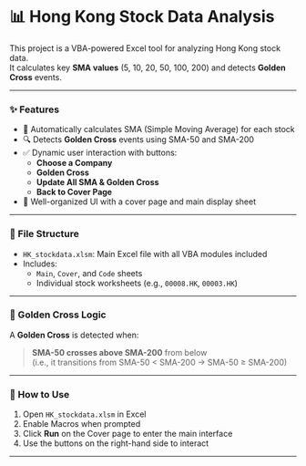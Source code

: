 # 📊 Hong Kong Stock Data Analysis

This project is a VBA-powered Excel tool for analyzing Hong Kong stock data.  
It calculates key **SMA values** (5, 10, 20, 50, 100, 200) and detects **Golden Cross** events.

---

### ✨ Features

- 📌 Automatically calculates SMA (Simple Moving Average) for each stock
- 🔍 Detects **Golden Cross** events using SMA-50 and SMA-200
- ✅ Dynamic user interaction with buttons:
  - **Choose a Company**
  - **Golden Cross**
  - **Update All SMA & Golden Cross**
  - **Back to Cover Page**
- 🧾 Well-organized UI with a cover page and main display sheet

---

### 📁 File Structure

- `HK_stockdata.xlsm`: Main Excel file with all VBA modules included
- Includes:
  - `Main`, `Cover`, and `Code` sheets
  - Individual stock worksheets (e.g., `00008.HK`, `00003.HK`)

---

### 🧠 Golden Cross Logic
A **Golden Cross** is detected when:

> **SMA-50 crosses above SMA-200** from below  
> (i.e., it transitions from SMA-50 < SMA-200 → SMA-50 ≥ SMA-200)

---

### 🔧 How to Use

1. Open `HK_stockdata.xlsm` in Excel
2. Enable Macros when prompted
3. Click **Run** on the Cover page to enter the main interface
4. Use the buttons on the right-hand side to interact

---

